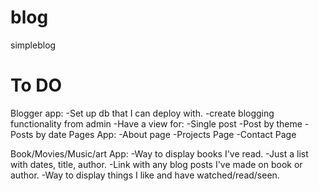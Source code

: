 # blog
simpleblog

# To DO
Blogger app:
    -Set up db that I can deploy with. 
    -create blogging functionality from admin
    -Have a view for: 
        -Single post
        -Post by theme
        -Posts by date
Pages App:
    -About page
    -Projects Page
    -Contact Page

Book/Movies/Music/art App: 
    -Way to display books I've read.
    -Just a list with dates, title, author. 
    -Link with any blog posts I've made on book or author. 
    -Way to display things I like and have watched/read/seen. 
